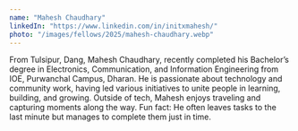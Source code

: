 ```yaml
---
name: "Mahesh Chaudhary"
linkedIn: "https://www.linkedin.com/in/initxmahesh/"
photo: "/images/fellows/2025/mahesh-chaudhary.webp"
---
```


From Tulsipur, Dang, Mahesh Chaudhary, recently completed his Bachelor’s degree in Electronics, Communication, and Information Engineering from IOE, Purwanchal Campus, Dharan. He is passionate about technology and community work, having led various initiatives to unite people in learning, building, and growing. Outside of tech, Mahesh enjoys traveling and capturing moments along the way. Fun fact: He often leaves tasks to the last minute but manages to complete them just in time.
